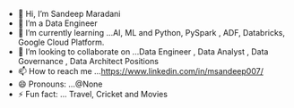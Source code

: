 - 👋 Hi, I’m Sandeep Maradani
- 👀 I’m a Data Engineer
- 🌱 I’m currently learning ...AI, ML and Python, PySpark , ADF, Databricks, Google Cloud Platform.
- 💞️ I’m looking to collaborate on ...Data Engineer , Data Analyst , Data Governance , Data Architect Positions
- 📫 How to reach me ...https://www.linkedin.com/in/msandeep007/
- 😄 Pronouns: ...@None
- ⚡ Fun fact: ... Travel, Cricket and Movies

<!---
msandeep007/msandeep007 is a ✨ special ✨ repository because its `README.md` (this file) appears on your GitHub profile.
You can click the Preview link to take a look at your changes.
--->
